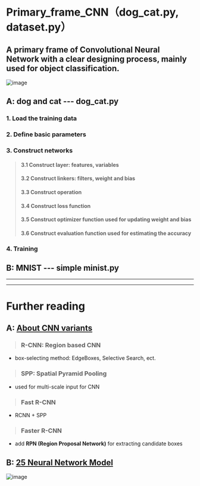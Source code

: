 Primary_frame_CNN（dog_cat.py, dataset.py）  
============
A primary frame of Convolutional Neural Network with a clear designing process, mainly used for object classification.  
------------
![image](https://github.com/Menglinucas/Primary_frame_CNN/blob/master/CNN.PNG)  

## A: dog and cat --- dog_cat.py
### 1. Load the training data  
### 2. Define basic parameters  
### 3. Construct networks  
> #### 3.1 Construct layer: features, variables  
> #### 3.2 Construct linkers: filters, weight and bias  
> #### 3.3 Construct operation  
> #### 3.4 Construct loss function  
> #### 3.5 Construct optimizer function used for updating weight and bias  
> #### 3.6 Construct evaluation function used for estimating the accuracy  
### 4. Training  

## B: MNIST --- simple minist.py  
************************************************************************************  
************************************************************************************  
Further reading  
===============  
## A: [About CNN variants](https://www.cnblogs.com/skyfsm/p/6806246.html)  
> ### R-CNN: Region based CNN  
   * box-selecting method: EdgeBoxes, Selective Search, ect.  
> ### SPP: Spatial Pyramid Pooling  
   * used for multi-scale input for CNN  
> ### Fast R-CNN  
   * RCNN + SPP  
> ### Faster R-CNN  
   * add **RPN (Region Proposal Network)** for extracting candidate boxes  
  
  
## B: [25 Neural Network Model](http://blog.csdn.net/qq_35082030/article/details/73368962)  
![image](https://github.com/Menglinucas/Primary_frame_CNN/blob/master/NN.jpg)
